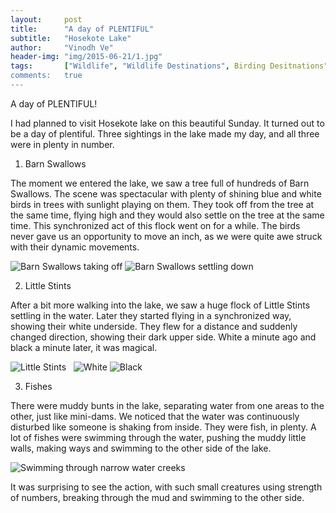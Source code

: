 ```yaml
---
layout:     post
title:      "A day of PLENTIFUL"
subtitle:   "Hosekote Lake"
author:     "Vinodh Ve"
header-img: "img/2015-06-21/1.jpg"
tags:       ["Wildlife", "Wildlife Destinations", Birding Desitnations"]
comments:   true
---
```


A day of PLENTIFUL!

I had planned to visit Hosekote lake on this beautiful Sunday. It turned out to be a day of plentiful. Three sightings in the lake made my day, and all three were in plenty in number.

1. Barn Swallows

The moment we entered the lake, we saw a tree full of hundreds of Barn Swallows. The scene was spectacular with plenty of shining blue and white birds in trees with sunlight playing on them. They took off from the tree at the same time, flying high and they would also settle on the tree at the same time. This synchronized act of this flock went on for a while. The birds never gave us an opportunity to move an inch, as we were quite awe struck with their dynamic movements. 

<img src="{{ site.baseurl}}/img/2015-06-21/2.jpg" alt="Barn Swallows taking off">

<img src="{{ site.baseurl}}/img/2015-06-21/3.jpg" alt="Barn Swallows settling down">

2. Little Stints

After a bit more walking into the lake, we saw a huge flock of Little Stints settling in the water. Later they started flying in a synchronized way, showing their white underside. They flew for a distance and suddenly changed direction, showing their dark upper side. White a minute ago and black a minute later, it was magical. 

<img src="{{ site.baseurl}}/img/2015-06-21/4.jpg" alt="Little Stints">

<img src="{{ site.baseurl}}/img/2015-06-21/5.jpg" alt="">

<img src="{{ site.baseurl}}/img/2015-06-21/6.jpg" alt="">

<img src="{{ site.baseurl}}/img/2015-06-21/7.jpg" alt="White">

<img src="{{ site.baseurl}}/img/2015-06-21/8.jpg" alt="Black">

3. Fishes

There were muddy bunts in the lake, separating water from one areas to the other, just like mini-dams. We noticed that the water was continuously disturbed like someone is shaking from inside. They were fish, in plenty. A lot of fishes were swimming through the water, pushing the muddy little walls, making ways and swimming to the other side of the lake. 

<img src="{{ site.baseurl}}/img/2015-06-21/9.jpg" alt="Swimming through narrow water creeks">

It was surprising to see the action, with such small creatures using strength of numbers, breaking through the mud and swimming to the other side.

